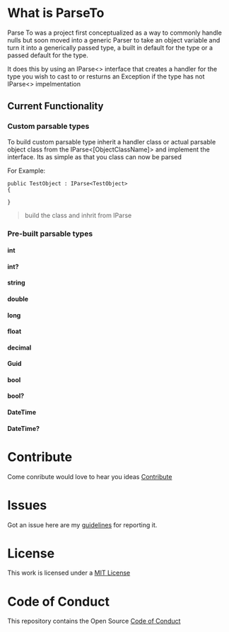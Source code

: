 # What is ParseTo

Parse To was a project first conceptualized as a way to commonly handle nulls but soon moved into a generic Parser to take an object variable and turn it into a generically passed type, a built in default for the type or a passed default for the type. 

It does this by using an IParse<> interface that creates a handler for the type you wish to cast to or resturns an Exception if the type has not IParse<> impelmentation

## Current Functionality

### Custom parsable types

To build custom parsable type inherit a handler class or actual parsable object class from the IParse<[ObjectClassName]> and implement the interface. Its as simple as that you class can now be parsed

For Example:

```
public TestObject : IParse<TestObject>
{
    
}

```
> build the class and inhrit from IParse

### Pre-built parsable types
#### int
#### int?
#### string
#### double
#### long
#### float
#### decimal
#### Guid
#### bool
#### bool?
#### DateTime
#### DateTime?
  
# Contribute

Come conribute would love to hear you ideas [Contribute](https://github.com/SamB1990/ParseTo/blob/master/CONTRIBUTING.md)

# Issues

Got an issue here are my [guidelines](https://github.com/SamB1990/ParseTo/blob/master/CONTRIBUTING.md#issues) for reporting it.

# License

This work is licensed under a [MIT License](https://github.com/SamB1990/ParseTo/blob/master/LICENSE)

# Code of Conduct

This repository contains the Open Source [Code of Conduct](https://github.com/SamB1990/ParseTo/blob/master/CODE_OF_CONDUCT.md)

